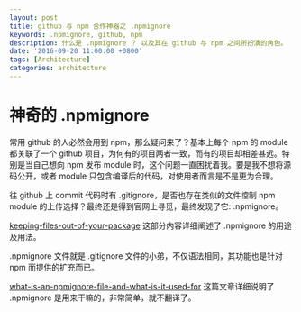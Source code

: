 ```yaml
---
layout: post
title: github 与 npm 合作神器之 .npmignore
keywords: .npmignore, github, npm
description: 什么是 .npmignore ？ 以及其在 github 与 npm 之间所扮演的角色。
date: '2016-09-20 11:00:00 +0800'
tags: [Architecture]
categories: architecture
---
```


# 神奇的 .npmignore

常用 github 的人必然会用到 npm，那么疑问来了？基本上每个 npm 的 module 都关联了一个 github 项目，为何有的项目两者一致，而有的项目却相差甚远。特别是当自己想向 npm 发布 module 时，这个问题一直困扰着我。要是我不想将源码公开，或者 module 只包含编译后的代码，对使用者而言是不是更为合理。

往 github 上 commit 代码时有 .gitignore，是否也存在类似的文件控制 npm module 的上传选择？最终还是得到官网上寻觅，最终发现了它: .npmignore。

[keeping-files-out-of-your-package](https://docs.npmjs.com/misc/developers#keeping-files-out-of-your-package) 这部分内容详细阐述了 .npmignore 的用途及用法。

.npmignore 文件就是 .gitignore 文件的小弟，不仅语法相同，其功能也是针对 npm 而提供的扩充而已。

[what-is-an-npmignore-file-and-what-is-it-used-for](http://javascript.tutorialhorizon.com/2015/06/25/what-is-an-npmignore-file-and-what-is-it-used-for/) 这篇文章详细说明了 .npmignore 是用来干嘛的，非常简单，就不翻译了。
